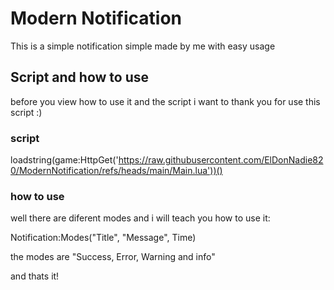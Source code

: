 # Modern Notification
This is a simple notification simple made by me with easy usage
## Script and how to use
before you view how to use it and the script i want to thank you for use this script :)
### script
loadstring(game:HttpGet('https://raw.githubusercontent.com/ElDonNadie820/ModernNotification/refs/heads/main/Main.lua'))()
### how to use
well there are diferent modes and i will teach you how to use it:

Notification:Modes("Title", "Message", Time)

the modes are "Success, Error, Warning and info"

and thats it!
